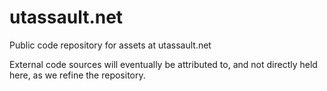 # utassault.net
Public code repository for assets at utassault.net

External code sources will eventually be attributed to, and not directly held here, as we refine the repository.

